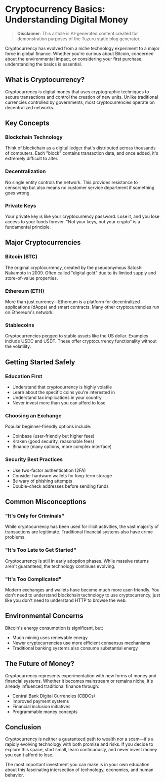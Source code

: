 # Cryptocurrency Basics: Understanding Digital Money

> **Disclaimer**: This article is AI-generated content created for demonstration purposes of the Tuzuru static blog generator.

Cryptocurrency has evolved from a niche technology experiment to a major force in global finance. Whether you're curious about Bitcoin, concerned about the environmental impact, or considering your first purchase, understanding the basics is essential.

## What is Cryptocurrency?

Cryptocurrency is digital money that uses cryptographic techniques to secure transactions and control the creation of new units. Unlike traditional currencies controlled by governments, most cryptocurrencies operate on decentralized networks.

## Key Concepts

### Blockchain Technology
Think of blockchain as a digital ledger that's distributed across thousands of computers. Each "block" contains transaction data, and once added, it's extremely difficult to alter.

### Decentralization
No single entity controls the network. This provides resistance to censorship but also means no customer service department if something goes wrong.

### Private Keys
Your private key is like your cryptocurrency password. Lose it, and you lose access to your funds forever. "Not your keys, not your crypto" is a fundamental principle.

## Major Cryptocurrencies

### Bitcoin (BTC)
The original cryptocurrency, created by the pseudonymous Satoshi Nakamoto in 2009. Often called "digital gold" due to its limited supply and store-of-value properties.

### Ethereum (ETH)
More than just currency—Ethereum is a platform for decentralized applications (dApps) and smart contracts. Many other cryptocurrencies run on Ethereum's network.

### Stablecoins
Cryptocurrencies pegged to stable assets like the US dollar. Examples include USDC and USDT. These offer cryptocurrency functionality without the volatility.

## Getting Started Safely

### Education First
- Understand that cryptocurrency is highly volatile
- Learn about the specific coins you're interested in
- Understand tax implications in your country
- Never invest more than you can afford to lose

### Choosing an Exchange
Popular beginner-friendly options include:
- Coinbase (user-friendly but higher fees)
- Kraken (good security, reasonable fees)
- Binance (many options, more complex interface)

### Security Best Practices
- Use two-factor authentication (2FA)
- Consider hardware wallets for long-term storage
- Be wary of phishing attempts
- Double-check addresses before sending funds

## Common Misconceptions

### "It's Only for Criminals"
While cryptocurrency has been used for illicit activities, the vast majority of transactions are legitimate. Traditional financial systems also have crime problems.

### "It's Too Late to Get Started"
Cryptocurrency is still in early adoption phases. While massive returns aren't guaranteed, the technology continues evolving.

### "It's Too Complicated"
Modern exchanges and wallets have become much more user-friendly. You don't need to understand blockchain technology to use cryptocurrency, just like you don't need to understand HTTP to browse the web.

## Environmental Concerns

Bitcoin's energy consumption is significant, but:
- Much mining uses renewable energy
- Newer cryptocurrencies use more efficient consensus mechanisms
- Traditional banking systems also consume substantial energy

## The Future of Money?

Cryptocurrency represents experimentation with new forms of money and financial systems. Whether it becomes mainstream or remains niche, it's already influenced traditional finance through:

- Central Bank Digital Currencies (CBDCs)
- Improved payment systems
- Financial inclusion initiatives
- Programmable money concepts

## Conclusion

Cryptocurrency is neither a guaranteed path to wealth nor a scam—it's a rapidly evolving technology with both promise and risks. If you decide to explore this space, start small, learn continuously, and never invest money you can't afford to lose.

The most important investment you can make is in your own education about this fascinating intersection of technology, economics, and human behavior.
